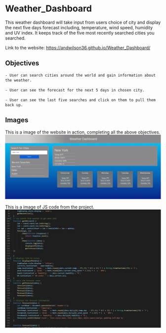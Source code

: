 # Weather_Dashboard
This weather dashboard will take input from users choice of city and display the next five days forecast including, temperature, wind speed, humidity and UV index. It keeps track of the five most recently searched cities you searched. 

Link to the website: https://andwilson36.github.io/Weather_Dashboard/

## Objectives
```
- User can search cities around the world and gain information about the weather.

- User can see the forecast for the next 5 days in chosen city.

- User can see the last five searches and click on them to pull them back up.

```

## Images
This is a image of the website in action, completing all the above objectives.
![](/assets/images/code_snippet.png)

This is a image of JS code from the project.
![](/assets/images/website_ss.png)
